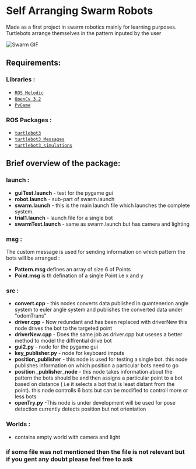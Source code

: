 # Self Arranging Swarm Robots 

Made as a first project in swarm robotics mainly for learning purposes. Turtlebots arrange themselves in the pattern inputed by the user 


![Swarm GIF](https://media.giphy.com/media/fcYchN7yX8PHTkw0ne/giphy.gif)


## Requirements:

### Libraries :
- [`ROS Melodic`](http://wiki.ros.org/melodic/Installation/Ubuntu)
- [`OpenCv 3.2`](https://opencv.org/opencv-3-2/)
- [`PyGame`](https://pypi.org/project/pygame/)

### ROS Packages :
- [`turtlebot3`](https://github.com/ROBOTIS-GIT/turtlebot3)
- [`turtlebot3 Messages`](https://github.com/ROBOTIS-GIT/turtlebot3_msgs)
- [`turtlebot3_simulations`](https://github.com/ROBOTIS-GIT/turtlebot3_simulations)



## Brief overview of the package: 

### launch :
- **guiTest.launch** - test for the pygame gui
- **robot.launch** - sub-part of swarm.launch
- **swarm.launch** - this is the main launch file which launches the complete system.
- **trial1.launch** - launch file for a single bot
- **swarmTest.launch** - same as swarm.launch but has camera and lighting 
    
### msg :
The custom message is used for sending information on which pattern the bots will be arranged :
- **Pattern.msg** defines an array of size 6 of Points
- **Point.msg** is th defination of a single Point i.e x and y
    
### src :
- **convert.cpp** - this nodes converts data published in quantenerion angle system to euler angle system and publishes the converted data under "odomTrans"
- **driver.cpp** - Now redundant and has been replaced with driverNew this node drives the bot to the targeted point
- **driverNew.cpp** - Does the same job as driver.cpp but useses a better method to model the diffrential drive bot
- **gui2.py** - node for the pygame gui
- **key_publisher.py** - node for keyboard imputs 
- **position_publisher** - this node is used for testing a single bot. this node publishes information on which position a particular bots need to go
- **position _publisher_node** - this node takes information about the pattern the bots should be and then assigns a particular point to a bot based on distance ( i.e it selects a bot that is least distant from the point). this node controlls 6 bots but can be modified to controll more or less bots
- **openTry.py** -This node is under development will be used for pose detection currently detects position but not orientation  

### Worlds :
- contains empty world with camera and light

### if some file was not mentioned then the file is not relevant but if you gent any doubt please feel free to ask
 

